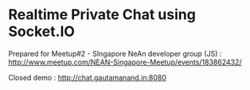 Realtime Private Chat using Socket.IO
=====================================

Prepared for Meetup#2 - SIngapore NeAn developer group (JS) : http://www.meetup.com/NEAN-Singapore-Meetup/events/183862432/


Closed demo : http://chat.gautamanand.in:8080 
